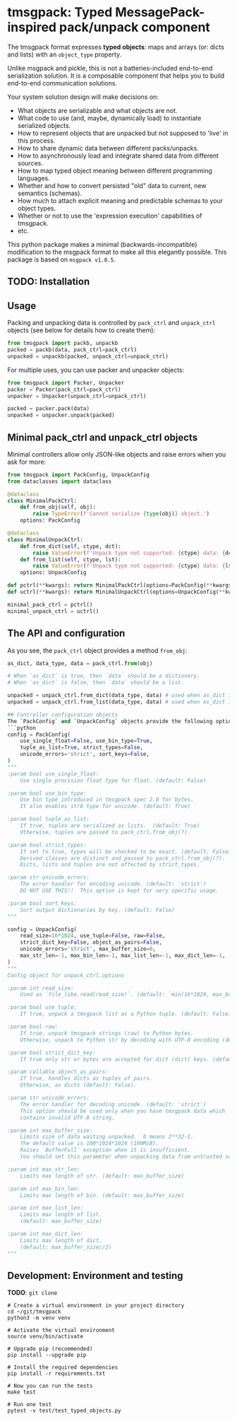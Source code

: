 # tmsgpack: Typed MessagePack-inspired pack/unpack component

The tmsgpack format expresses **typed objects**: maps and arrays (or: dicts and lists)
with an `object_type` property.

Unlike msgpack and pickle, this is not a batteries-included end-to-end serialization
solution.  It is a composable component that helps you to build end-to-end communication
solutions.

Your system solution design will make decisions on:
* What objects are serializable and what objects are not.
* What code to use (and, maybe, dynamically load) to instantiate serialized objects.
* How to represent objects that are unpacked but not supposed to 'live' in this process.
* How to share dynamic data between different packs/unpacks.
* How to asynchronously load and integrate shared data from different sources.
* How to map typed object meaning between different programming languages.
* Whether and how to convert persisted "old" data to current, new semantics (schemas).
* How much to attach explicit meaning and predictable schemas to your object types.
* Whether or not to use the 'expression execution' capabilities of tmsgpack.
* etc.

This python package makes a minimal (backwards-incompatible) modification to the
msgpack format to make all this elegantly possible.  This package is based on
`msgpack v1.0.5`.

## TODO: Installation

## Usage
Packing and unpacking data is controlled by `pack_ctrl` and `unpack_ctrl` objects (see
below for details how to create them):
```python
from tmsgpack import packb, unpackb
packed = packb(data, pack_ctrl=pack_ctrl)
unpacked = unpackb(packed, unpack_ctrl=unpack_ctrl)
```
For multiple uses, you can use packer and unpacker objects:
```python
from tmsgpack import Packer, Unpacker
packer = Packer(pack_ctrl=pack_ctrl)
unpacker = Unpacker(unpack_ctrl=unpack_ctrl)

packed = packer.pack(data)
unpacked = unpacker.unpack(packed)
```

## Minimal pack_ctrl and unpack_ctrl objects
Minimal controllers allow only JSON-like objects and raise errors when you ask for more:
```python
from tmsgpack import PackConfig, UnpackConfig
from dataclasses import dataclass

@dataclass
class MinimalPackCtrl:
    def from_obj(self, obj):
        raise TypeError(f'Cannot serialize {type(obj)} object.')
    options: PackConfig

@dataclass
class MinimalUnpackCtrl:
    def from_dict(self, ctype, dct):
        raise ValueError(f'Unpack type not supported: {ctype} data: {dct}')
    def from_list(self, ctype, lst):
        raise ValueError(f'Unpack type not supported: {ctype} data: {lst}')
    options: UnpackConfig

def pctrl(**kwargs): return MinimalPackCtrl(options=PackConfig(**kwargs))
def uctrl(**kwargs): return MinimalUnpackCtrl(options=UnpackConfig(**kwargs))

minimal_pack_ctrl = pctrl()
minimal_unpack_ctrl = uctrl()
```

## The API and configuration
As you see, the `pack_ctrl` object provides a method `from_obj`:
```python
as_dict, data_type, data = pack_ctrl.from(obj)

# When `as_dict` is true, then `data` should be a dictionary.
# When `as_dict` is false, then `data` should be a list.

unpacked = unpack_ctrl.from_dict(data_type, data) # used when as_dict is true.
unpacked = unpack_ctrl.from_list(data_type, data) # used when as_dict is false.

## Controller configuration objects
The `PackConfig` and `UnpackConfig` objects provide the following options:
```python
config = PackConfig(
    use_single_float=False, use_bin_type=True,
    tuple_as_list=True, strict_types=False,
    unicode_errors='strict', sort_keys=False,
)
"""
:param bool use_single_float:
    Use single precision float type for float. (default: False)

:param bool use_bin_type:
    Use bin type introduced in tmsgpack spec 2.0 for bytes.
    It also enables str8 type for unicode. (default: True)

:param bool tuple_as_list:
    If true, tuples are serialized as lists.  (default: True)
    Otherwise, tuples are passed to pack_ctrl.from_obj(?).

:param bool strict_types:
    If set to true, types will be checked to be exact. (default: False)
    Derived classes are distinct and passed to pack_ctrl.from_obj(?).
    Dicts, lists and tuples are not affected by strict_types.

:param str unicode_errors:
    The error handler for encoding unicode. (default: 'strict')
    DO NOT USE THIS!!  This option is kept for very specific usage.

:param bool sort_keys:
    Sort output dictionaries by key. (default: False)
"""

config = UnpackConfig(
    read_size=16*1024, use_tuple=False, raw=False,
    strict_dict_key=False, object_as_pairs=False,
    unicode_errors='strict', max_buffer_size=0,
    max_str_len=-1, max_bin_len=-1, max_list_len=-1, max_dict_len=-1,
)
"""
Config object for unpack_ctrl.options

:param int read_size:
    Used as `file_like.read(read_size)`. (default: `min(16*1024, max_buffer_size)`)

:param bool use_tuple:
    If true, unpack a tmsgpack list as a Python tuple. (default: False)

:param bool raw:
    If true, unpack tmsgpack strings (raw) to Python bytes.
    Otherwise, unpack to Python str by decoding with UTF-8 encoding (default: False).

:param bool strict_dict_key:
    If true only str or bytes are accepted for dict (dict) keys. (default: False).

:param callable object_as_pairs:
    If true, handles dicts as tuples of pairs.
    Otherwise, as dicts (default: False).

:param str unicode_errors:
    The error handler for decoding unicode. (default: 'strict')
    This option should be used only when you have tmsgpack data which
    contains invalid UTF-8 string.

:param int max_buffer_size:
    Limits size of data waiting unpacked.  0 means 2**32-1.
    The default value is 100*1024*1024 (100MiB).
    Raises `BufferFull` exception when it is insufficient.
    You should set this parameter when unpacking data from untrusted source.

:param int max_str_len:
    Limits max length of str. (default: max_buffer_size)

:param int max_bin_len:
    Limits max length of bin. (default: max_buffer_size)

:param int max_list_len:
    Limits max length of list.
    (default: max_buffer_size)

:param int max_dict_len:
    Limits max length of dict.
    (default: max_buffer_size//2)
"""
```
## Development: Environment and testing

**TODO**: `git clone`

```
# Create a virtual environment in your project directory
cd ~/git/tmsgpack
python3 -m venv venv

# Activate the virtual environment
source venv/bin/activate

# Upgrade pip (recommended)
pip install --upgrade pip

# Install the required dependencies
pip install -r requirements.txt

# Now you can run the tests
make test

# Run one test
pytest -v test/test_typed_objects.py
```

